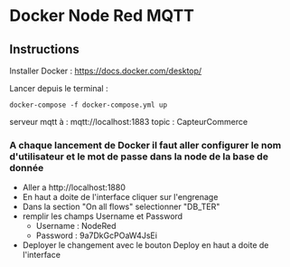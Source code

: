 # Docker Node Red MQTT
## Instructions
Installer Docker : https://docs.docker.com/desktop/
 
Lancer depuis le terminal : 

    docker-compose -f docker-compose.yml up

serveur mqtt à : mqtt://localhost:1883
topic : CapteurCommerce

### A chaque lancement de Docker il faut aller configurer le nom d'utilisateur et le mot de passe dans la node de la base de donnée
 - Aller a http://localhost:1880
 - En haut a doite de l'interface cliquer sur l'engrenage
 - Dans la section "On all flows" selectionner  "DB_TER"
 - remplir les champs Username et Password
    - Username : NodeRed 
    - Password : 9a7DkGcPOaW4JsEi
 - Deployer le changement avec le bouton Deploy en haut a doite de l'interface
